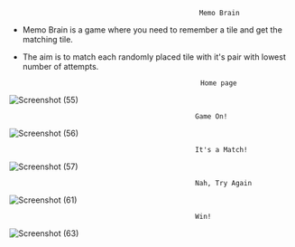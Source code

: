                                                    Memo Brain
- Memo Brain is a game where you need to remember a tile and get the matching tile. 
- The aim is to match each randomly placed tile with it's pair with lowest number of attempts.

                                                  Home page
![Screenshot (55)](https://user-images.githubusercontent.com/61205415/178434672-1e94d062-6057-498a-a8f4-4930d3fc116a.png)
 
                                                  Game On!
![Screenshot (56)](https://user-images.githubusercontent.com/61205415/178434846-802629d4-9596-4c28-b0d7-f064d107486c.png)

                                                  It's a Match!
![Screenshot (57)](https://user-images.githubusercontent.com/61205415/178434871-3c5fab8e-6365-4b97-b84b-00246dee593e.png)

                                                  Nah, Try Again
![Screenshot (61)](https://user-images.githubusercontent.com/61205415/178434883-faf79c43-fadf-4e6e-b19b-00e25d6b4c15.png)

                                                  Win!
![Screenshot (63)](https://user-images.githubusercontent.com/61205415/178445433-b9af33f5-0168-4b2e-950b-0c26a3f19533.png)
